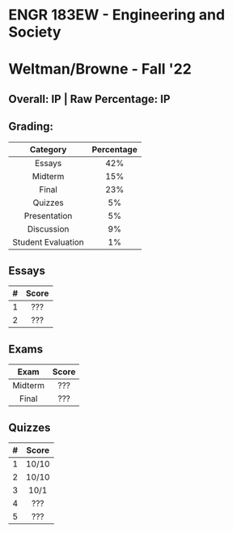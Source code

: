 # ENGR 183EW - Engineering and Society

# Weltman/Browne - Fall '22

## Overall: IP | Raw Percentage: IP

## Grading:

|      Category      | Percentage |
| :----------------: | :--------: |
|       Essays       |    42%     |
|      Midterm       |    15%     |
|       Final        |    23%     |
|      Quizzes       |     5%     |
|    Presentation    |     5%     |
|     Discussion     |     9%     |
| Student Evaluation |     1%     |

## Essays

|  #   | Score |
| :--: | :---: |
|  1   |  ???  |
|  2   |  ???  |

## Exams

|  Exam   | Score |
| :-----: | :---: |
| Midterm |  ???  |
|  Final  |  ???  |

## Quizzes

|  #   | Score |
| :--: | :---: |
|  1   | 10/10 |
|  2   | 10/10 |
|  3   | 10/1  |
|  4   |  ???  |
|  5   |  ???  |
